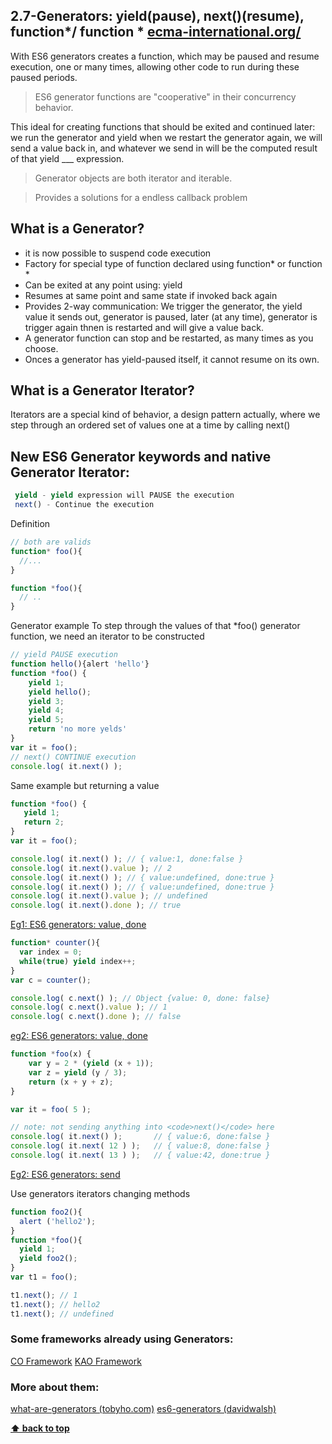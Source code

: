## 2.7-Generators: yield(pause), next()(resume), function*/ function * [ecma-international.org/](http://www.ecma-international.org/ecma-262/6.0/#sec-generator-abstract-operations)
With ES6 generators creates a function, which may be paused and resume execution, one or many times, allowing other code to run during these paused periods.

> ES6 generator functions are "cooperative" in their concurrency behavior. 

This  ideal for creating functions that should be exited and continued later: we run the generator and yield when we restart the generator again, we will send a value back in, and whatever we send in will be the computed result of that yield ___ expression.

> Generator objects are both iterator and iterable.

> Provides a solutions for a endless callback problem

## What is a Generator?
- it is now possible to suspend code execution
- Factory for special type of function declared using function* or function *
- Can be exited at any point using: yield
- Resumes at same point and same state if invoked back again
- Provides 2-way communication: 
We trigger the generator, the yield value it sends out, generator is paused, later (at any time), generator is trigger again thnen is restarted and will give a value back.
- A generator function can stop and be restarted, as many times as you choose. 
- Onces a generator has yield-paused itself, it cannot resume on its own.

## What is a Generator Iterator?
Iterators are a special kind of behavior, a design pattern actually, where we step through an ordered set of values one at a time by calling next()

## New ES6 Generator keywords and native Generator Iterator:
```javascript
 yield - yield expression will PAUSE the execution
 next() - Continue the execution
```

Definition
```javascript
// both are valids
function* foo(){
  //...
}

function *foo(){
  // ..
}
```

Generator example
To step through the values of that *foo() generator function, we need an iterator to be constructed
```javascript
// yield PAUSE execution
function hello(){alert 'hello'}
function *foo() {
    yield 1;
    yield hello();
    yield 3;
    yield 4;
    yield 5;
    return 'no more yelds'
}
var it = foo();  
// next() CONTINUE execution
console.log( it.next() ); 
```

Same example but returning a value
```javascript
function *foo() {
   yield 1;
   return 2;
}
var it = foo();

console.log( it.next() ); // { value:1, done:false }
console.log( it.next().value ); // 2
console.log( it.next() ); // { value:undefined, done:true }
console.log( it.next() ); // { value:undefined, done:true }
console.log( it.next().value ); // undefined
console.log( it.next().done ); // true
```
[Eg1: ES6 generators: value, done](http://www.es6fiddle.net/icgaoklw/)




```javascript
function* counter(){
  var index = 0;
  while(true) yield index++;
}
var c = counter();

console.log( c.next() ); // Object {value: 0, done: false}
console.log( c.next().value ); // 1
console.log( c.next().done ); // false
```
[eg2: ES6 generators: value, done](http://www.es6fiddle.net/icgaluf9/)

```javascript
function *foo(x) {
    var y = 2 * (yield (x + 1));
    var z = yield (y / 3);
    return (x + y + z);
}

var it = foo( 5 );

// note: not sending anything into <code>next()</code> here
console.log( it.next() );       // { value:6, done:false }
console.log( it.next( 12 ) );   // { value:8, done:false }
console.log( it.next( 13 ) );   // { value:42, done:true }
```
[Eg2: ES6 generators: send](http://www.es6fiddle.net/ic3t2ex1/)


Use generators iterators changing methods
```javascript
function foo2(){ 
  alert ('hello2');
} 
function *foo(){ 
  yield 1;
  yield foo2();  
} 
var t1 = foo();

t1.next(); // 1
t1.next(); // hello2
t1.next(); // undefined
```


### Some frameworks already using Generators:
[CO Framework](https://github.com/tj/co)
[KAO Framework](http://koajs.com/#)

### More about them: 
[what-are-generators (tobyho.com)](http://tobyho.com/2013/06/16/what-are-generators/)
[es6-generators (davidwalsh)](http://davidwalsh.name/es6-generators)

**[⬆ back to top](#table-of-contents)**
